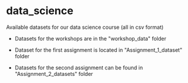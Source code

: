 # data_science
Available datasets for our data science course (all in csv format)

- Datasets for the workshops are in the "workshop_data" folder

- Dataset for the first assignment is located in "Assignment_1_dataset" folder

- Datasets for the second assignment can be found in "Assignment_2_datasets" folder
